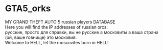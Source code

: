# GTA5_orks
MY GRAND THEFT AUTO 5 russian players DATABASE<br>
Here you will find the IP addresses of russian orcs.<br>
русские, просто для справки, вы не русские а московиты а ваша страна (ой, ваше говнище) это московия.<br>
Welcome to HELL, let the moscovites burn in HELL! <br>
